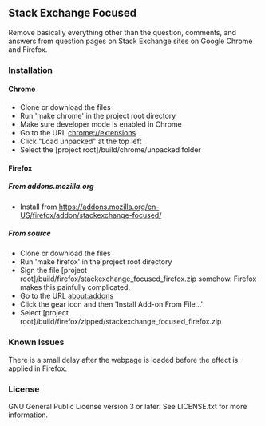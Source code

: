 ## Stack Exchange Focused
Remove basically everything other than the question, comments, and answers from question pages on Stack Exchange sites on Google Chrome and Firefox.

### Installation
#### Chrome
* Clone or download the files
* Run 'make chrome' in the project root directory
* Make sure developer mode is enabled in Chrome
* Go to the URL [chrome://extensions](chrome://extensions)
* Click "Load unpacked" at the top left
* Select the [project root]/build/chrome/unpacked folder
#### Firefox
##### From addons.mozilla.org
* Install from https://addons.mozilla.org/en-US/firefox/addon/stackexchange-focused/
##### From source
* Clone or download the files
* Run 'make firefox' in the project root directory
* Sign the file [project root]/build/firefox/stackexchange_focused_firefox.zip somehow. Firefox makes this painfully complicated.
* Go to the URL [about:addons](about:addons)
* Click the gear icon and then 'Install Add-on From File...'
* Select [project root]/build/firefox/zipped/stackexchange_focused_firefox.zip

### Known Issues
There is a small delay after the webpage is loaded before the effect is applied in Firefox.

### License
GNU General Public License version 3 or later. See LICENSE.txt for more information.
